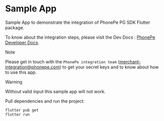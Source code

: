 # Sample App
Sample App to demonstrate the integration of PhonePe PG SDK Flutter package.

To know about the integration steps, please visit the Dev Docs : [PhonePe Developer Docs](https://developer.phonepe.com/v1/docs/flutter-sdk-integration-standard).

> [!NOTE]
> Please get in touch with the ```PhonePe integration team``` (merchant-integration@phonepe.com) to get your secret keys and to know about how to use this app.

> [!WARNING]  
> Without valid input this sample app will not work.

Pull dependencies and run the project:
```
flutter pub get
flutter run
```
